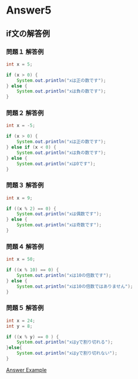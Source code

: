 # Answer5

## if文の解答例

### 問題１ 解答例

```java
int x = 5;

if (x > 0) {
    System.out.println("xは正の数です");
} else {
    System.out.println("xは負の数です");
}
```

### 問題２ 解答例

```java
int x = -5;

if (x > 0) {
    System.out.println("xは正の数です");
} else if (x < 0) {
    System.out.println("xは負の数です");
} else {
    System.out.println("xは0です");
}
```

### 問題３ 解答例

```java
int x = 9;

if ((x % 2) == 0) {
    System.out.println("xは偶数です");
} else {
    System.out.println("xは奇数です");
}
```

### 問題４ 解答例

```java
int x = 50;

if ((x % 10) == 0) {
    System.out.println("xは10の倍数です");
} else {
    System.out.println("xは10の倍数ではありません");
}
```

### 問題５ 解答例

```java
int x = 24;
int y = 8;

if ((x % y) == 0 ) {
    System.out.println("xはyで割り切れる");
}else{
    System.out.println("xはyで割り切れない");
}
```

[Answer Example](./05_question.html)